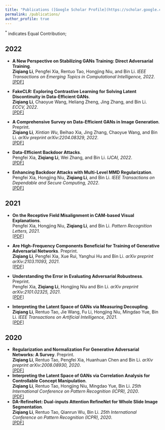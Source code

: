 ```yaml
---
title: "Publications ([Google Scholar Profile](https://scholar.google.com.hk/citations?user=mj5a8WgAAAAJ&hl))"
permalink: /publications/
author_profile: true
---
```


<sup>*</sup> indicates Equal Contribution;

## 2022

* <b>A New Perspective on Stabilizing GANs Training: Direct Adversarial Training</b>. <br>
<b>Ziqiang Li</b>, Pengfei Xia, Rentuo Tao, Hongjing Niu, and Bin Li. <i>IEEE Transactions on Emerging Topics in Computational Intelligence, 2022</i>. <br>
[[PDF]](https://ieeexplore.ieee.org/document/9851855)

* <b>FakeCLR: Exploring Contrastive Learning for Solving Latent Discontinuity in Data-Efficient GANs</b>. <br>
<b>Ziqiang Li</b>, Chaoyue Wang, Heliang Zheng, Jing Zhang, and Bin Li. <i>ECCV, 2022</i>. <br>
[[PDF]](https://arxiv.org/pdf/2207.08630)

* <b>A Comprehensive Survey on Data-Efficient GANs in Image Generation</b>. Preprint.<br>
<b>Ziqiang Li<sup>*</sup></b>, Xintian Wu<sup>*</sup>, Beihao Xia, Jing Zhang, Chaoyue Wang, and Bin Li. <i>arXiv preprint  arXiv:2204.08329, 2022</i>. <br>
[[PDF]](https://arxiv.org/pdf/2204.08329)

* <b>Data-Efficient Backdoor Attacks</b>.<br>
 Pengfei Xia, <b>Ziqiang Li</b>, Wei Zhang, and Bin Li. <i>IJCAI, 2022</i>. <br>
[[PDF]](https://arxiv.org/pdf/2204.12281)

* <b>Enhancing Backdoor Attacks with Multi-Level MMD Regularization</b>.<br>
 Pengfei Xia, Hongjing Niu, <b>Ziqiang Li</b>, and Bin Li. <i>IEEE Transactions on Dependable and Secure Computing, 2022</i>. <br>
[[PDF]](https://arxiv.org/abs/2111.05077)

## 2021
* <b>On the Receptive Field Misalignment in CAM-based Visual Explanations</b>.<br>
 Pengfei Xia, Hongjing Niu, <b>Ziqiang Li</b>, and Bin Li. <i>Pattern Recognition Letters, 2021</i>. <br>
[[PDF]](https://www.sciencedirect.com/science/article/pii/S0167865521003810)
* <b>Are High-Frequency Components Beneficial for Training of Generative Adversarial Networks</b>. Preprint.<br>
 <b>Ziqiang Li</b>, Pengfei Xia, Xue Rui, Yanghui Hu and Bin Li. <i>arXiv preprint  arXiv:2103.11093, 2021</i>. <br>
[[PDF]](https://arxiv.org/abs/2103.11093)

* <b>Understanding the Error in Evaluating Adversarial Robustness</b>. Preprint. <br>
Pengfei Xia, <b>Ziqiang Li</b>, Hongjing Niu and Bin Li. <i>arXiv preprint arXiv:2101.02325, 2021</i>. <br>
[[PDF]](https://arxiv.org/abs/2101.02325)

* <b>Interpreting the Latent Space of GANs via Measuring Decoupling</b>. <br>
<b>Ziqiang Li</b>, Rentuo Tao, Jie Wang, Fu Li, Hongjing Niu, Mingdao Yue, Bin Li. <i>IEEE Transactions on Artificial Intelligence, 2021</i>. <br>
[[PDF]](https://ieeexplore.ieee.org/document/9399843)

## 2020
* <b>Regularization and Normalization For Generative Adversarial Networks: A Survey</b>. Preprint. <br>
<b>Ziqiang Li</b>, Rentuo Tao, Pengfei Xia, Huanhuan Chen and Bin Li. <i>arXiv preprint arXiv:2008.08930, 2020</i>. <br>
[[PDF]](https://arxiv.org/pdf/2008.08930)
* <b>Interpreting the Latent Space of GANs via Correlation Analysis for Controllable Concept Manipulation</b>. <br>
<b>Ziqiang Li</b>, Rentuo Tao, Hongjing Niu, Mingdao Yue, Bin Li. <i>25th International Conference on Pattern Recognition (ICPR), 2020</i>. <br>
[[PDF]](https://arxiv.org/pdf/2006.10132)
* <b>DA-RefineNet: Dual-inputs Attention RefineNet for Whole Slide Image Segmentation</b>. <br>
<b>Ziqiang Li</b>, Rentuo Tao, Qianrun Wu, Bin Li. <i>25th International Conference on Pattern Recognition (ICPR), 2020</i>. <br>
[[PDF]](https://arxiv.org/pdf/1907.06358)



